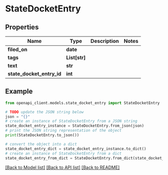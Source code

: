 # StateDocketEntry


## Properties

Name | Type | Description | Notes
------------ | ------------- | ------------- | -------------
**filed_on** | **date** |  | 
**tags** | **List[str]** |  | 
**text** | **str** |  | 
**state_docket_entry_id** | **int** |  | 

## Example

```python
from openapi_client.models.state_docket_entry import StateDocketEntry

# TODO update the JSON string below
json = "{}"
# create an instance of StateDocketEntry from a JSON string
state_docket_entry_instance = StateDocketEntry.from_json(json)
# print the JSON string representation of the object
print(StateDocketEntry.to_json())

# convert the object into a dict
state_docket_entry_dict = state_docket_entry_instance.to_dict()
# create an instance of StateDocketEntry from a dict
state_docket_entry_from_dict = StateDocketEntry.from_dict(state_docket_entry_dict)
```
[[Back to Model list]](../README.md#documentation-for-models) [[Back to API list]](../README.md#documentation-for-api-endpoints) [[Back to README]](../README.md)


